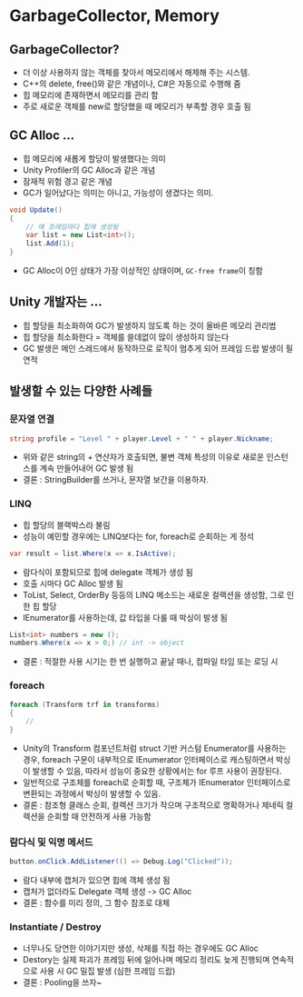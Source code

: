 # GarbageCollector, Memory

## GarbageCollector?
- 더 이상 사용하지 않는 객체를 찾아서 메모리에서 해제해 주는 시스템.
- C++의 delete, free()와 같은 개념이나, C#은 자동으로 수행해 줌
- 힙 메모리에 존재하면서 메모리를 관리 함
- 주로 새로운 객체를 new로 할당했을 때 메모리가 부족할 경우 호출 됨

## GC Alloc ...
- 힙 메모리에 새롭게 할당이 발생했다는 의미
- Unity Profiler의 GC Alloc과 같은 개념
- 잠재적 위험 경고 같은 개념
- GC가 일어났다는 의미는 아니고, 가능성이 생겼다는 의미.
```csharp
void Update()
{
    // 매 프레임마다 힙에 생성됨
    var list = new List<int>();
    list.Add(1);
}
```
- GC Alloc이 0인 상태가 가장 이상적인 상태이며, `GC-free frame`이 칭함

## Unity 개발자는 ...
- 힙 할당을 최소화하여 GC가 발생하지 않도록 하는 것이 올바른 메모리 관리법
- 힙 할당을 최소화한다 = 객체를 쓸데없이 많이 생성하지 않는다
- GC 발생은 메인 스레드에서 동작하므로 로직이 멈추게 되어 프레임 드랍 발생이 필연적

## 발생할 수 있는 다양한 사례들

### 문자열 연결
```csharp
string profile = "Level " + player.Level + " " + player.Nickname;
```
- 위와 같은 string의 + 연산자가 호출되면, 불변 객체 특성의 이유로 새로운 인스턴스를 계속 만들어내어 GC 발생 됨
- 결론 : StringBuilder를 쓰거나, 문자열 보간을 이용하자.


### LINQ
- 힙 할당의 블랙박스라 불림
- 성능이 예민할 경우에는 LINQ보다는 for, foreach로 순회하는 게 정석
```csharp
var result = list.Where(x => x.IsActive);
```
- 람다식이 포함되므로 힙에 delegate 객체가 생성 됨
- 호출 시마다 GC Alloc 발생 됨
- ToList, Select, OrderBy 등등의 LINQ 메소드는 새로운 컬랙션을 생성함, 그로 인한 힙 할당
- IEnumerator<T>를 사용하는데, 값 타입을 다룰 때 박싱이 발생 됨
```csharp
List<int> numbers = new ();
numbers.Where(x => x > 0;) // int -> object
```
- 결론 : 적절한 사용 시기는 한 번 실행하고 끝날 때나, 컴파일 타임 또는 로딩 시

### foreach
```csharp
foreach (Transform trf in transforms)
{
    // 
}
```
- Unity의 Transform 컴포넌트처럼 struct 기반 커스텀 Enumerator를 사용하는 경우, foreach 구문이 내부적으로 IEnumerator 인터페이스로 캐스팅하면서 박싱이 발생할 수 있음,
따라서 성능이 중요한 상황에서는 for 루프 사용이 권장된다.
- 일반적으로 구조체를 foreach로 순회할 때, 구조체가 IEnumerator 인터페이스로 변환되는 과정에서 박싱이 발생할 수 있음.
- 결론 : 참조형 클래스 순회, 컬렉션 크기가 작으며 구조적으로 명확하거나 제네릭 컬렉션을 순회할 때 안전하게 사용 가능함

### 람다식 및 익명 메서드
```csharp
button.onClick.AddListener(() => Debug.Log("Clicked"));
```
- 람다 내부에 캡처가 있으면 힙에 객체 생성 됨
- 캡처가 없더라도 Delegate 객체 생성 -> GC Alloc
- 결론 : 함수를 미리 정의, 그 함수 참조로 대체

### Instantiate / Destroy
- 너무나도 당연한 이야기지만 생성, 삭제를 직접 하는 경우에도 GC Alloc
- Destory는 실제 파괴가 프레임 뒤에 일어나며 메모리 정리도 늦게 진행되며 연속적으로 사용 시 GC 밀집 발생 (심한 프레임 드랍)
- 결론 : Pooling을 쓰자~